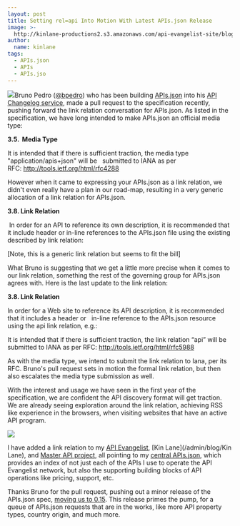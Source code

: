 ```yaml
---
layout: post
title: Setting rel=api Into Motion With Latest APIs.json Release
image: >-
  http://kinlane-productions2.s3.amazonaws.com/api-evangelist-site/blog/api-icon.jpg
author:
  name: kinlane
tags:
  - APIs.json
  - APIs
  - APIs.jso
---
```

[![](http://kinlane-productions2.s3.amazonaws.com/api-evangelist-site/blog/api-icon.jpg)](http://apisjson.org/)Bruno Pedro ([@bpedro](/admin/blog/bpedro)) who has been building [APIs.json](http://apisjson.org/) into his [API Changelog service](https://www.apichangelog.com), made a pull request to the specification recently, pushing forward the link relation conversation for APIs.json. As listed in the specification, we have long intended to make APIs.json an official media type:

**3.5.  Media Type**

It is intended that if there is sufficient traction, the media type "application/apis+json" will be   submitted to IANA as per RFC: http://tools.ietf.org/html/rfc4288

However when it came to expressing your APIs.json as a link relation, we didn't even really have a plan in our road-map, resulting in a very generic allocation of a link relation for APIs.json.

**3.8. Link Relation**

 In order for an API to reference its own description, it is recommended that it include header or in-line references to the APIs.json file using the existing described by link relation:

\[Note, this is a generic link relation but seems to fit the bill\]

What Bruno is suggesting that we get a little more precise when it comes to our link relation, something the rest of the governing group for APIs.json agrees with. Here is the last update to the link relation:

**3.8. Link Relation** 

In order for a Web site to reference its API description, it is recommended that it includes a header or   in-line reference to the APIs.json resource using the api link relation, e.g.: 

It is intended that if there is sufficient traction, the link relation “api” will be   submitted to IANA as per RFC: http://tools.ietf.org/html/rfc5988

As with the media type, we intend to submit the link relation to Iana, per its RFC. Bruno's pull request sets in motion the formal link relation, but then also escalates the media type submission as well. 

With the interest and usage we have seen in the first year of the specification, we are confident the API discovery format will get traction. We are already seeing exploration around the link relation, achieving RSS like experience in the browsers, when visiting websites that have an active API program.

![](http://kinlane-productions2.s3.amazonaws.com/api-evangelist-site/blog/api-evangelist-link-relation.png)

I have added a link relation to my [API Evangelist](http://apievangelist.com), [Kin Lane](/admin/blog/Kin Lane), and [Master API project](https://kin-lane.github.io/master/), all pointing to my [central APIs.json](https://kin-lane.github.io/master/apis.json), which provides an index of not just each of the APIs I use to operate the API Evangelist network, but also the supporting building blocks of API operations like pricing, support, etc. 

Thanks Bruno for the pull request, pushing out a minor release of the APIs.json spec, [moving us to 0.15](http://apisjson.org/format/apisjson_0.15.txt). This release primes the pump, for a queue of APIs.json requests that are in the works, like more API property types, country origin, and much more.